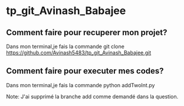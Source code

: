 # tp_git_Avinash_Babajee

## Comment faire pour recuperer mon projet?
Dans mon terminal,je fais la commande git clone https://github.com/Avinash5483/tp_git_Avinash_Babajee.git

## Comment faire pour executer mes codes?
Dans mon terminal,je fais la commande python addTwoInt.py

Note: J'ai supprimé la branche add comme demandé dans la question.
